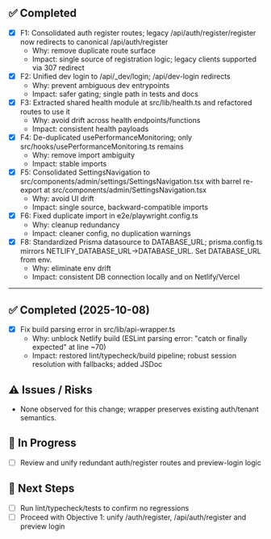 ## ✅ Completed
- [x] F1: Consolidated auth register routes; legacy /api/auth/register/register now redirects to canonical /api/auth/register
  - Why: remove duplicate route surface
  - Impact: single source of registration logic; legacy clients supported via 307 redirect
- [x] F2: Unified dev login to /api/_dev/login; /api/dev-login redirects
  - Why: prevent ambiguous dev entrypoints
  - Impact: safer gating; single path in tests and docs
- [x] F3: Extracted shared health module at src/lib/health.ts and refactored routes to use it
  - Why: avoid drift across health endpoints/functions
  - Impact: consistent health payloads
- [x] F4: De-duplicated usePerformanceMonitoring; only src/hooks/usePerformanceMonitoring.ts remains
  - Why: remove import ambiguity
  - Impact: stable imports
- [x] F5: Consolidated SettingsNavigation to src/components/admin/settings/SettingsNavigation.tsx with barrel re-export at src/components/admin/SettingsNavigation.tsx
  - Why: avoid UI drift
  - Impact: single source, backward-compatible imports
- [x] F6: Fixed duplicate import in e2e/playwright.config.ts
  - Why: cleanup redundancy
  - Impact: cleaner config, no duplication warnings
- [x] F8: Standardized Prisma datasource to DATABASE_URL; prisma.config.ts mirrors NETLIFY_DATABASE_URL→DATABASE_URL. Set DATABASE_URL from env.
  - Why: eliminate env drift
  - Impact: consistent DB connection locally and on Netlify/Vercel

---

## ✅ Completed (2025-10-08)
- [x] Fix build parsing error in src/lib/api-wrapper.ts
  - Why: unblock Netlify build (ESLint parsing error: "catch or finally expected" at line ~70)
  - Impact: restored lint/typecheck/build pipeline; robust session resolution with fallbacks; added JSDoc

## ⚠️ Issues / Risks
- None observed for this change; wrapper preserves existing auth/tenant semantics.

## 🚧 In Progress
- [ ] Review and unify redundant auth/register routes and preview-login logic

## 🔧 Next Steps
- [ ] Run lint/typecheck/tests to confirm no regressions
- [ ] Proceed with Objective 1: unify /auth/register, /api/auth/register and preview login
